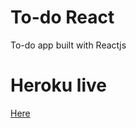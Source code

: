 # To-do React
To-do app built with Reactjs

# Heroku live
[Here](http://cryptic-atoll-43650.herokuapp.com/#/)
